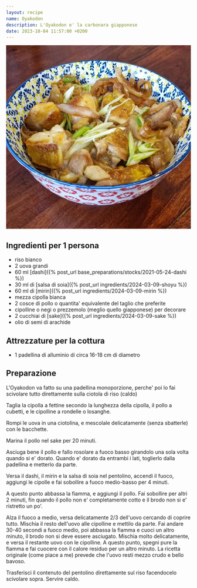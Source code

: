 ```yaml
---
layout: recipe
name: Oyakodon
description: L'Oyakodon e' la carbonara giapponese
date: 2023-10-04 11:57:00 +0200
---
```


![Oyakodon](/assets/images/oyakodon.jpg)

## Ingredienti per 1 persona

- riso bianco
- 2 uova grandi
- 60 ml [dashi]({% post_url base_preparations/stocks/2021-05-24-dashi %})
- 30 ml di [salsa di soia]({% post_url ingredients/2024-03-09-shoyu %})
- 60 ml di [mirin]({% post_url ingredients/2024-03-09-mirin %})
- mezza cipolla bianca
- 2 cosce di pollo o quantita' equivalente del taglio che preferite
- cipolline o negi o prezzemolo (meglio quello giapponese) per decorare
- 2 cucchiai di [sake]({% post_url ingredients/2024-03-09-sake %})
- olio di semi di arachide

## Attrezzature per la cottura

- 1 padellina di alluminio di circa 16-18 cm di diametro

## Preparazione

L'Oyakodon va fatto su una padellina monoporzione, perche' poi lo fai scivolare tutto direttamente sulla ciotola di riso (caldo)

Taglia la cipolla a fettine secondo la lunghezza della cipolla, il pollo a cubetti, e le cipolline a rondelle o losanghe.

Rompi le uova in una ciotolina, e mescolale delicatamente (senza sbatterle) con le bacchette.

Marina il pollo nel sake per 20 minuti.

Asciuga bene il pollo e fallo rosolare a fuoco basso girandolo una sola volta quando si e' dorato. Quando e' dorato da entrambi i lati, toglierlo dalla padellina e metterlo da parte.

Versa il dashi, il mirin e la salsa di soia nel pentolino, accendi il fuoco, aggiungi le cipolle e fai sobollire a fuoco medio-basso per 4 minuti.

A questo punto abbassa la fiamma, e aggiungi il pollo. Fai sobollire per altri 2 minuti, fin quando il pollo non e' completamente cotto e il brodo non si e' ristretto un po'.

Alza il fuoco a medio, versa delicatamente 2/3 dell'uovo cercando di coprire tutto. Mischia il resto dell'uovo alle cipolline e mettilo da parte. Fai andare 30-40 secondi a fuoco medio, poi abbassa la fiamma e cuoci un altro minuto, il brodo non si deve essere asciugato. Mischia molto delicatamente, e versa il restante uovo con le cipolline. A questo punto, spegni pure la fiamma e fai cuocere con il calore residuo per un altro minuto. La ricetta originale (come piace a me) prevede che l'uovo resti mezzo crudo e bello bavoso.

Trasferisci il contenuto del pentolino direttamente sul riso facendocelo scivolare sopra. Servire caldo.
